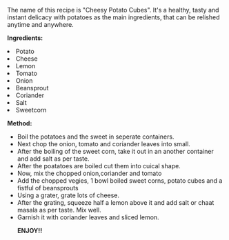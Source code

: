 The name of this recipe is "Cheesy Potato Cubes". It's a healthy, tasty and instant delicacy with potatoes as the main ingredients, that can be relished anytime and anywhere.

<b>Ingredients:</b><br>
<li>Potato<br>
<li>Cheese<br>
<li>Lemon<br>
<li>Tomato<br>
<li>Onion<br>
<li>Beansprout<br>
<li>Coriander<br>
<li>Salt<br>
<li>Sweetcorn<br>

<b>Method:</b>
<ul type = disc>
<li>Boil the potatoes and the sweet in seperate containers.<br>
<li>Next chop the onion, tomato and coriander leaves into small.<br>
<li>After the boiling of the sweet corn, take it out in an another container and add salt as per taste.<br>
<li>After the poatatoes are boiled cut them into cuical shape.<br>
<li>Now, mix the chopped onion,coriander and tomato<br>
<li>Add the chopped vegies, 1 bowl boiled sweet corns, potato cubes and a fistful of beansprouts<br>
<li>Using a grater, grate lots of cheese.<br>
<li>After the grating, squeeze half a lemon above it and add salt or chaat masala as per taste. Mix well.<br>
<li>Garnish it with coriander leaves and sliced lemon.<br>

<b>ENJOY!!</b>